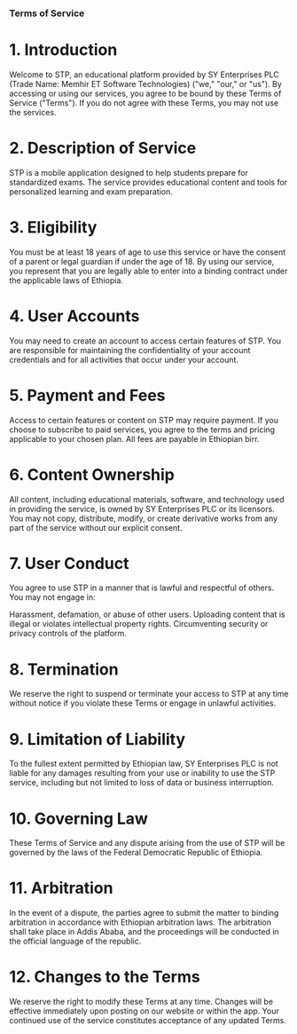 ### Terms of Service

# 1. Introduction
Welcome to STP, an educational platform provided by SY Enterprises PLC (Trade Name: Memhir ET Software Technologies) ("we," "our," or "us"). By accessing or using our services, you agree to be bound by these Terms of Service ("Terms"). If you do not agree with these Terms, you may not use the services.

# 2. Description of Service
STP is a mobile application designed to help students prepare for standardized exams. The service provides educational content and tools for personalized learning and exam preparation.

# 3. Eligibility
You must be at least 18 years of age to use this service or have the consent of a parent or legal guardian if under the age of 18. By using our service, you represent that you are legally able to enter into a binding contract under the applicable laws of Ethiopia.


# 4. User Accounts
You may need to create an account to access certain features of STP. You are responsible for maintaining the confidentiality of your account credentials and for all activities that occur under your account.

# 5. Payment and Fees
Access to certain features or content on STP may require payment. If you choose to subscribe to paid services, you agree to the terms and pricing applicable to your chosen plan. All fees are payable in Ethiopian birr.

# 6. Content Ownership
All content, including educational materials, software, and technology used in providing the service, is owned by SY Enterprises PLC or its licensors. You may not copy, distribute, modify, or create derivative works from any part of the service without our explicit consent.

# 7. User Conduct
You agree to use STP in a manner that is lawful and respectful of others. You may not engage in:

Harassment, defamation, or abuse of other users.
Uploading content that is illegal or violates intellectual property rights.
Circumventing security or privacy controls of the platform.

# 8. Termination
We reserve the right to suspend or terminate your access to STP at any time without notice if you violate these Terms or engage in unlawful activities.

# 9. Limitation of Liability
To the fullest extent permitted by Ethiopian law, SY Enterprises PLC is not liable for any damages resulting from your use or inability to use the STP service, including but not limited to loss of data or business interruption.

# 10. Governing Law
These Terms of Service and any dispute arising from the use of STP will be governed by the laws of the Federal Democratic Republic of Ethiopia.

# 11. Arbitration
In the event of a dispute, the parties agree to submit the matter to binding arbitration in accordance with Ethiopian arbitration laws. The arbitration shall take place in Addis Ababa, and the proceedings will be conducted in the official language of the republic.

# 12. Changes to the Terms
We reserve the right to modify these Terms at any time. Changes will be effective immediately upon posting on our website or within the app. Your continued use of the service constitutes acceptance of any updated Terms.